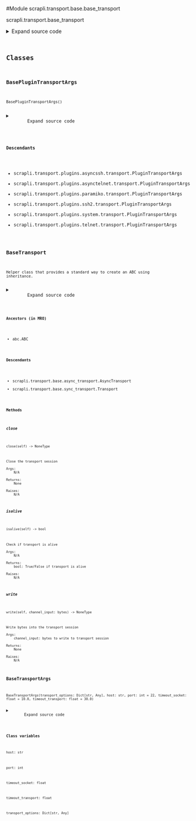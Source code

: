 <link rel="preload stylesheet" as="style" href="https://cdnjs.cloudflare.com/ajax/libs/10up-sanitize.css/11.0.1/sanitize.min.css" integrity="sha256-PK9q560IAAa6WVRRh76LtCaI8pjTJ2z11v0miyNNjrs=" crossorigin>
<link rel="preload stylesheet" as="style" href="https://cdnjs.cloudflare.com/ajax/libs/10up-sanitize.css/11.0.1/typography.min.css" integrity="sha256-7l/o7C8jubJiy74VsKTidCy1yBkRtiUGbVkYBylBqUg=" crossorigin>
<link rel="stylesheet preload" as="style" href="https://cdnjs.cloudflare.com/ajax/libs/highlight.js/10.1.1/styles/github.min.css" crossorigin>
<script defer src="https://cdnjs.cloudflare.com/ajax/libs/highlight.js/10.1.1/highlight.min.js" integrity="sha256-Uv3H6lx7dJmRfRvH8TH6kJD1TSK1aFcwgx+mdg3epi8=" crossorigin></script>
<script>window.addEventListener('DOMContentLoaded', () => hljs.initHighlighting())</script>















#Module scrapli.transport.base.base_transport

scrapli.transport.base_transport

<details class="source">
    <summary>
        <span>Expand source code</span>
    </summary>
    <pre>
        <code class="python">
"""scrapli.transport.base_transport"""
from abc import ABC, abstractmethod
from dataclasses import dataclass
from typing import Any, Dict

from scrapli.logging import get_instance_logger


@dataclass()
class BaseTransportArgs:
    transport_options: Dict[str, Any]
    host: str
    port: int = 22
    timeout_socket: float = 10.0
    timeout_transport: float = 30.0


@dataclass()
class BasePluginTransportArgs:
    pass


class BaseTransport(ABC):
    def __init__(self, base_transport_args: BaseTransportArgs) -> None:
        self._base_transport_args = base_transport_args

        self.logger = get_instance_logger(
            instance_name="scrapli.transport",
            host=self._base_transport_args.host,
            port=self._base_transport_args.port,
        )

    @abstractmethod
    def close(self) -> None:
        """
        Close the transport session

        Args:
            N/A

        Returns:
            None

        Raises:
            N/A

        """

    @abstractmethod
    def write(self, channel_input: bytes) -> None:
        """
        Write bytes into the transport session

        Args:
            channel_input: bytes to write to transport session

        Returns:
            None

        Raises:
            N/A

        """

    @abstractmethod
    def isalive(self) -> bool:
        """
        Check if transport is alive

        Args:
            N/A

        Returns:
            bool: True/False if transport is alive

        Raises:
            N/A

        """

    def _pre_open_closing_log(self, closing: bool = False) -> None:
        """
        Emit "pre open" log message for consistency between transports

        Args:
            closing: bool indicating if message is for closing not opening

        Returns:
            None

        Raises:
            N/A

        """
        operation = "closing" if closing else "opening"

        self.logger.debug(
            f"{operation} transport connection to '{self._base_transport_args.host}' on port "
            f"'{self._base_transport_args.port}'"
        )

    def _post_open_closing_log(self, closing: bool = False) -> None:
        """
        Emit "post open" log message for consistency between transports

        Args:
            closing: bool indicating if message is for closing not opening

        Returns:
            None

        Raises:
            N/A

        """
        operation = "closed" if closing else "opened"

        self.logger.debug(
            f"transport connection to '{self._base_transport_args.host}' on port "
            f"'{self._base_transport_args.port}' {operation} successfully"
        )
        </code>
    </pre>
</details>



## Classes

### BasePluginTransportArgs


```text
BasePluginTransportArgs()
```

<details class="source">
    <summary>
        <span>Expand source code</span>
    </summary>
    <pre>
        <code class="python">
@dataclass()
class BasePluginTransportArgs:
    pass
        </code>
    </pre>
</details>


#### Descendants
- scrapli.transport.plugins.asyncssh.transport.PluginTransportArgs
- scrapli.transport.plugins.asynctelnet.transport.PluginTransportArgs
- scrapli.transport.plugins.paramiko.transport.PluginTransportArgs
- scrapli.transport.plugins.ssh2.transport.PluginTransportArgs
- scrapli.transport.plugins.system.transport.PluginTransportArgs
- scrapli.transport.plugins.telnet.transport.PluginTransportArgs



### BaseTransport


```text
Helper class that provides a standard way to create an ABC using
inheritance.
```

<details class="source">
    <summary>
        <span>Expand source code</span>
    </summary>
    <pre>
        <code class="python">
class BaseTransport(ABC):
    def __init__(self, base_transport_args: BaseTransportArgs) -> None:
        self._base_transport_args = base_transport_args

        self.logger = get_instance_logger(
            instance_name="scrapli.transport",
            host=self._base_transport_args.host,
            port=self._base_transport_args.port,
        )

    @abstractmethod
    def close(self) -> None:
        """
        Close the transport session

        Args:
            N/A

        Returns:
            None

        Raises:
            N/A

        """

    @abstractmethod
    def write(self, channel_input: bytes) -> None:
        """
        Write bytes into the transport session

        Args:
            channel_input: bytes to write to transport session

        Returns:
            None

        Raises:
            N/A

        """

    @abstractmethod
    def isalive(self) -> bool:
        """
        Check if transport is alive

        Args:
            N/A

        Returns:
            bool: True/False if transport is alive

        Raises:
            N/A

        """

    def _pre_open_closing_log(self, closing: bool = False) -> None:
        """
        Emit "pre open" log message for consistency between transports

        Args:
            closing: bool indicating if message is for closing not opening

        Returns:
            None

        Raises:
            N/A

        """
        operation = "closing" if closing else "opening"

        self.logger.debug(
            f"{operation} transport connection to '{self._base_transport_args.host}' on port "
            f"'{self._base_transport_args.port}'"
        )

    def _post_open_closing_log(self, closing: bool = False) -> None:
        """
        Emit "post open" log message for consistency between transports

        Args:
            closing: bool indicating if message is for closing not opening

        Returns:
            None

        Raises:
            N/A

        """
        operation = "closed" if closing else "opened"

        self.logger.debug(
            f"transport connection to '{self._base_transport_args.host}' on port "
            f"'{self._base_transport_args.port}' {operation} successfully"
        )
        </code>
    </pre>
</details>


#### Ancestors (in MRO)
- abc.ABC
#### Descendants
- scrapli.transport.base.async_transport.AsyncTransport
- scrapli.transport.base.sync_transport.Transport
#### Methods

    

##### close
`close(self) ‑> NoneType`

```text
Close the transport session

Args:
    N/A

Returns:
    None

Raises:
    N/A
```



    

##### isalive
`isalive(self) ‑> bool`

```text
Check if transport is alive

Args:
    N/A

Returns:
    bool: True/False if transport is alive

Raises:
    N/A
```



    

##### write
`write(self, channel_input: bytes) ‑> NoneType`

```text
Write bytes into the transport session

Args:
    channel_input: bytes to write to transport session

Returns:
    None

Raises:
    N/A
```





### BaseTransportArgs


```text
BaseTransportArgs(transport_options: Dict[str, Any], host: str, port: int = 22, timeout_socket: float = 10.0, timeout_transport: float = 30.0)
```

<details class="source">
    <summary>
        <span>Expand source code</span>
    </summary>
    <pre>
        <code class="python">
@dataclass()
class BaseTransportArgs:
    transport_options: Dict[str, Any]
    host: str
    port: int = 22
    timeout_socket: float = 10.0
    timeout_transport: float = 30.0
        </code>
    </pre>
</details>


#### Class variables

    
`host: str`




    
`port: int`




    
`timeout_socket: float`




    
`timeout_transport: float`




    
`transport_options: Dict[str, Any]`